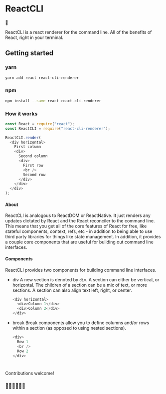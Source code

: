# ReactCLI

👋

ReactCLI is a react renderer for the command line. All of the benefits of React, right in your terminal.

## Getting started

### yarn

```bash
yarn add react react-cli-renderer
```

### npm

```bash
npm install --save react react-cli-renderer
```

### How it works

```javascript
const React = require("react");
const ReactCLI = require("react-cli-renderer");

ReactCLI.render(
  <div horizontal>
    First column
    <div>
      Second column
      <div>
        First row
        <br />
        Second row
      </div>
    </div>
  </div>
);
```

#### About

ReactCLI is analogous to ReactDOM or ReactNative. It just renders any updates dictated by React and the React reconciler to the command line. This means that you get all of the core features of React for free, like stateful components, context, refs, etc - in addition to being able to use third party libraries for things like state management. In addition, it provides a couple core components that are useful for building out command line interfaces.

#### Components

ReactCLI provides two components for building command line interfaces.

- div
  A new section is denoted by `div`. A section can either be vertical, or horizontal. The children of a section can be a mix of text, or more sections. A section can also align text left, right, or center.

  ```javascript
  <div horizontal>
    <div>Column 1</div>
    <div>Column 2</div>
  </div>
  ```

- break
  Break components allow you to define columns and/or rows within a section (as opposed to using nested sections).

  ```javascript
  <div>
    Row 1
    <br />
    Row 2
  </div>
  ```

#

Contributions welcome!

### 👨‍🎤👩‍🔬👨‍🎨

#
